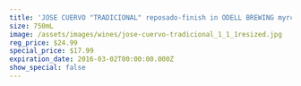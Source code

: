 ```yaml
---
title: 'JOSE CUERVO "TRADICIONAL" reposado-finish in ODELL BREWING myrcenary casks'
size: 750mL
image: /assets/images/wines/jose-cuervo-tradicional_1_1_1resized.jpg
reg_price: $24.99
special_price: $17.99
expiration_date: 2016-03-02T00:00:00.000Z
show_special: false
---
```




